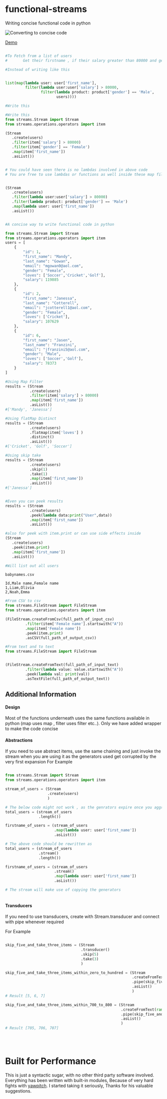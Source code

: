 # functional-streams
Writing concise functional code in python

![Converting to concise code](https://github.com/muthuishere/python-streams/blob/main/assets/pythonstreams.png?raw=true)


<a target="_blank" href="https://www.youtube.com/watch?v=AcQcxh0VQv0">Demo </a>


```python

#To Fetch from a list of users
#       Get their firstname , if their salary greater than 80000 and gender is male

#Instead of writing like this


list(map(lambda user: user['first_name'],  
         filter(lambda user:user['salary'] > 80000, 
                filter(lambda product: product['gender'] == 'Male',
                       users))))

#Write this

#Write this
from streams.Stream import Stream
from streams.operations.operators import item

(Stream
   .create(users)
   .filter(item['salary'] > 80000)
   .filter(item['gender'] == 'Female')
   .map(item['first_name'])
   .asList())


# You could have seen there is no lambdas involved in above code
# You are free to use lambdas or functions as well inside these map filter functions


(Stream
   .create(users)
   .filter(lambda user:user['salary'] > 80000)
   .filter(lambda product: product['gender'] == 'Male')
   .map(lambda user: user['first_name'])
   .asList())


#A concise way to write functional code in python

```

```python
from streams.Stream import Stream
from streams.operations.operators import item
users = [
    {
        "id": 1,
        "first_name": "Mandy",
        "last_name": "Gowan",
        "email": "mgowan0@aol.com",
        "gender": "Female",
        "loves": ['Soccer','Cricket','Golf'],
        "salary": 119885
    },
    {
        "id": 2,
        "first_name": "Janessa",
        "last_name": "Cotterell",
        "email": "jcotterell1@aol.com",
        "gender": "Female",
        "loves": ['Cricket'],
        "salary": 107629
    },
    {
        "id": 6,
        "first_name": "Jasen",
        "last_name": "Franzini",
        "email": "jfranzini5@aol.com",
        "gender": "Male",
        "loves": ['Soccer','Golf'],
        "salary": 78373
    }
]

#Using Map Filter 
results = (Stream
           .create(users)
           .filter(item['salary'] > 80000)
           .map(item['first_name'])
           .asList())
#['Mandy', 'Janessa']

#Using flatMap Distinct 
results = (Stream
           .create(users)
           .flatmap(item['loves'] )
           .distinct()
           .asList())
#['Cricket', 'Golf', 'Soccer']

#Using skip take 
results = (Stream
           .create(users)
           .skip(1)
           .take(1)
           .map(item['first_name'])
           .asList())
#['Janessa']


#Even you can peek results
results = (Stream
           .create(users)
           .peek(lambda data:print("User",data))
           .map(item['first_name'])
           .asList())

#also for peek with item.print or can use side effects inside
(Stream
   .create(users)
   .peek(item.print)
   .map(item['first_name'])
   .asList())

#Will list out all users

```

```text
babynames.csv

Id,Male name,Female name
1,Liam,Olivia
2,Noah,Emma
```


```python
#From CSV to csv
from streams.FileStream import FileStream
from streams.operations.operators import item

(FileStream.createFromCsv(full_path_of_input_csv)
         .filter(item['Female name'].startswith("A"))
         .map(item['Female name'])
         .peek(item.print)
         .asCSV(full_path_of_output_csv))

```

```python
#From text and to text
from streams.FileStream import FileStream


(FileStream.createFromText(full_path_of_input_text)
         .filter(lambda value: value.startswith("A"))
         .peek(lambda val: print(val))         
         .asTextFile(full_path_of_output_text))

```


## Additional Information
#### Design
Most of the functions underneath uses the same functions available in python (map uses map , filter uses filter etc..).
Only we have added wrapper to make the code concise


#### Abstractions
If you need to use abstract items, use the same chaining and just invoke the stream when you are using it
        as the generators used get corrupted by the very first expansion
For Example

```python

from streams.Stream import Stream
from streams.operations.operators import item

stream_of_users = (Stream
                   .create(users)
                   )

# The below code might not work , as the genrators expire once you aggregate it
total_users = (stream_of_users
               .length())

firstname_of_users = (stream_of_users
                      .map(lambda user: user['first_name'])
                      .asList())

# The above code should be rewritten as
total_users = (stream_of_users
               .stream()
               .length())

firstname_of_users = (stream_of_users
                      .stream()
                      .map(lambda user: user['first_name'])
                      .asList())

# The stream will make use of copying the generators



```

#### Transducers
If you need to use transducers, create with Stream.transducer and connect with pipe whenever required

For Example

```python

skip_five_and_take_three_items = (Stream
                                  .transducer()
                                  .skip(5)
                                  .take(3)
                                  )

skip_five_and_take_three_items_within_zero_to_hundred = (Stream
                                                         .createFromText(range(100))
                                                         .pipe(skip_five_and_take_three_items)
                                                         .asList()
                                                         )
# Result [5, 6, 7]

skip_five_and_take_three_items_within_700_to_800 = (Stream
                                                    .createFromText(range(700, 800))
                                                    .pipe(skip_five_and_take_three_items)
                                                    .asList()
                                                    )
# Result [705, 706, 707]





```


# Built for Performance 
This is just a syntactic sugar, with no other third party software involved.
Everything has been written with built-in modules, Because of very hard fights with <a href="https://github.com/yawpitch/">yawpitch</a>. I started taking it seriously, Thanks for his valuable suggestions.
